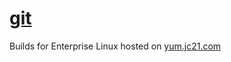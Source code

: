 # [git](https://git-scm.com/)

Builds for Enterprise Linux hosted on [yum.jc21.com](https://yum.jc21.com)

